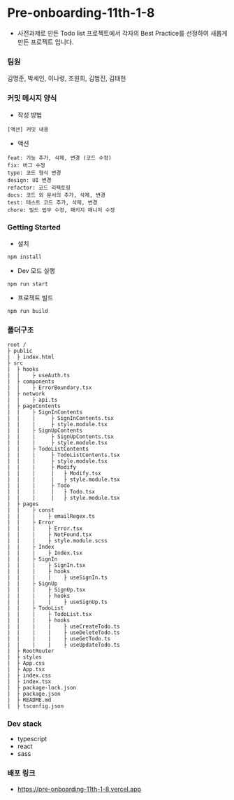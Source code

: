 # Pre-onboarding-11th-1-8

- 사전과제로 만든 Todo list 프로젝트에서 각자의 Best Practice를 선정하여 새롭게 만든 프로젝트 입니다.

### 팀원

김명준, 박세인, 이나령, 조원희, 김범진, 김태헌

### 커밋 메시지 양식

- 작성 방법

```
[액션] 커밋 내용
```

- 액션

```
feat: 기능 추가, 삭제, 변경 (코드 수정)
fix: 버그 수정
type: 코드 형식 변경
design: UI 변경
refactor: 코드 리팩토링
docs: 코드 외 문서의 추가, 삭제, 변경
test: 테스트 코드 추가, 삭제, 변경
chore: 빌드 업무 수정, 패키지 매니저 수정
```

### Getting Started

- 설치

```
npm install
```

- Dev 모드 실행

```
npm run start
```

- 프로젝트 빌드

```
npm run build
```

### 폴더구조

```
root /
├ public
|  ├ index.html
├ src
|  ├ hooks
|  |    ├ useAuth.ts
|  ├ components
|  |    ├ ErrorBoundary.tsx
|  ├ network
|  |    ├ api.ts
|  ├ pageContents
|  |    ├ SignInContents
|  |    |     ├ SignInContents.tsx
|  |    |     ├ style.module.tsx
|  |    ├ SignUpContents
|  |    |     ├ SignUpContents.tsx
|  |    |     ├ style.module.tsx
|  |    ├ TodoListContents
|  |    |     ├ TodoListContents.tsx
|  |    |     ├ style.module.tsx
|  |    |     ├ Modify
|  |    |     |   ├ Modify.tsx
|  |    |     |   ├ style.module.tsx
|  |    |     ├ Todo
|  |    |     |   ├ Todo.tsx
|  |    |     |   ├ style.module.tsx
|  ├ pages
|  |    ├ const
|  |    |    ├ emailRegex.ts
|  |    ├ Error
|  |    |    ├ Error.tsx
|  |    |    ├ NotFound.tsx
|  |    |    ├ style.module.scss
|  |    ├ Index
|  |    |    ├ Index.tsx
|  |    ├ SignIn
|  |    |    ├ SignIn.tsx
|  |    |    ├ hooks
|  |    |    |    ├ useSignIn.ts
|  |    ├ SignUp
|  |    |    ├ SignUp.tsx
|  |    |    ├ hooks
|  |    |    |    ├ useSignUp.ts
|  |    ├ TodoList
|  |    |    ├ TodoList.tsx
|  |    |    ├ hooks
|  |    |    |    ├ useCreateTodo.ts
|  |    |    |    ├ useDeleteTodo.ts
|  |    |    |    ├ useGetTodo.ts
|  |    |    |    ├ useUpdateTodo.ts
|  ├ RootRouter
|  ├ styles
|  ├ App.css
|  ├ App.tsx
|  ├ index.css
|  ├ index.tsx
|  ├ package-lock.json
|  ├ package.json
|  ├ README.md
|  ├ tsconfig.json
```

### Dev stack

- typescript
- react
- sass

### 배포 링크

- https://pre-onboarding-11th-1-8.vercel.app
